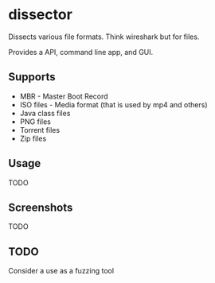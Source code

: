 dissector
=========

Dissects various file formats. Think wireshark but for files.

Provides a API, command line app, and GUI.

Supports
--------
* MBR - Master Boot Record
* ISO files - Media format (that is used by mp4 and others)
* Java class files
* PNG files
* Torrent files
* Zip files

Usage
-----
TODO

Screenshots
-----------
TODO



TODO
----
Consider a use as a fuzzing tool
